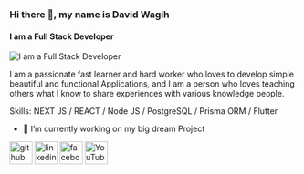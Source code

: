 ### Hi there 👋, my name is David Wagih
#### I am a Full Stack Developer
![I am a Full Stack Developer](https://scontent.fcai21-3.fna.fbcdn.net/v/t39.30808-6/281121159_549257140239408_8045414683097273621_n.jpg?_nc_cat=100&ccb=1-6&_nc_sid=e3f864&_nc_ohc=MUYDZWdwe4gAX-wLuko&_nc_ht=scontent.fcai21-3.fna&oh=00_AT_4tj7iN6HnYHT6Crr4_obhoCUrf3TnsC5r3Ea6-pb9cw&oe=6284A056)

I am a passionate fast learner and hard worker who loves to develop simple beautiful and functional Applications, 
and I am a person who loves teaching others what I know to share experiences with various knowledge people.

Skills: NEXT JS / REACT / Node JS / PostgreSQL / Prisma ORM / Flutter

- 🔭 I’m currently working on my big dream Project 


[<img src='https://cdn.jsdelivr.net/npm/simple-icons@3.0.1/icons/github.svg' alt='github' height='40'>](https://github.com/david-wagih)  [<img src='https://cdn.jsdelivr.net/npm/simple-icons@3.0.1/icons/linkedin.svg' alt='linkedin' height='40'>](https://www.linkedin.com/in/david-wagih/)  [<img src='https://cdn.jsdelivr.net/npm/simple-icons@3.0.1/icons/facebook.svg' alt='facebook' height='40'>](https://www.facebook.com/david.wagieh)  [<img src='https://cdn.jsdelivr.net/npm/simple-icons@3.0.1/icons/youtube.svg' alt='YouTube' height='40'>](https://www.youtube.com/channel/https://www.youtube.com/channel/UCLTw5XOa8pWTHvUATRGCpTw)  

